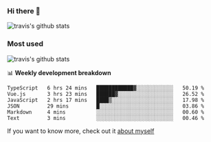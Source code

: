 ### Hi there 👋

<!--
**HondryTravis/HondryTravis** is a ✨ _special_ ✨ repository because its `README.md` (this file) appears on your GitHub profile.

Here are some ideas to get you started:

- 🔭 I’m currently working on ...
- 🌱 I’m currently learning ...
- 👯 I’m looking to collaborate on ...
- 🤔 I’m looking for help with ...
- 💬 Ask me about ...
- 📫 How to reach me: ...
- 😄 Pronouns: ...
- ⚡ Fun fact: ...
-->

![travis's github stats](https://github-readme-stats.vercel.app/api?username=HondryTravis&hide=stars)
### Most used
![travis's github stats](https://github-readme-stats.anuraghazra1.vercel.app/api/top-langs/?username=HondryTravis&layout=compact&hide_title=true)

📊 **Weekly development breakdown**

<!--START_SECTION:waka-->

```text
TypeScript   6 hrs 24 mins   ████████████▓░░░░░░░░░░░░   50.19 %
Vue.js       3 hrs 23 mins   ██████▓░░░░░░░░░░░░░░░░░░   26.52 %
JavaScript   2 hrs 17 mins   ████▒░░░░░░░░░░░░░░░░░░░░   17.98 %
JSON         29 mins         █░░░░░░░░░░░░░░░░░░░░░░░░   03.86 %
Markdown     4 mins          ░░░░░░░░░░░░░░░░░░░░░░░░░   00.60 %
Text         3 mins          ░░░░░░░░░░░░░░░░░░░░░░░░░   00.46 %
```

<!--END_SECTION:waka-->

If you want to know more, check out it [about myself](https://hondrytravis.github.io/)
